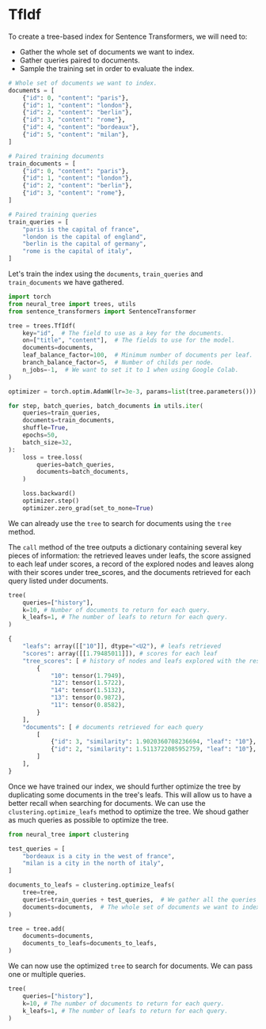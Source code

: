 # TfIdf

To create a tree-based index for Sentence Transformers, we will need to:
 
- Gather the whole set of documents we want to index.
- Gather queries paired to documents.
- Sample the training set in order to evaluate the index.

```python
# Whole set of documents we want to index.
documents = [
    {"id": 0, "content": "paris"},
    {"id": 1, "content": "london"},
    {"id": 2, "content": "berlin"},
    {"id": 3, "content": "rome"},
    {"id": 4, "content": "bordeaux"},
    {"id": 5, "content": "milan"},    
]

# Paired training documents
train_documents = [
    {"id": 0, "content": "paris"},
    {"id": 1, "content": "london"},
    {"id": 2, "content": "berlin"},
    {"id": 3, "content": "rome"},
]

# Paired training queries
train_queries = [
    "paris is the capital of france",
    "london is the capital of england",
    "berlin is the capital of germany",
    "rome is the capital of italy",
]
```

Let's train the index using the `documents`, `train_queries` and `train_documents` we have gathered.

```python
import torch
from neural_tree import trees, utils
from sentence_transformers import SentenceTransformer

tree = trees.TfIdf(
    key="id",  # The field to use as a key for the documents.
    on=["title", "content"],  # The fields to use for the model.
    documents=documents,
    leaf_balance_factor=100,  # Minimum number of documents per leaf.
    branch_balance_factor=5,  # Number of childs per node.
    n_jobs=-1,  # We want to set it to 1 when using Google Colab.
)

optimizer = torch.optim.AdamW(lr=3e-3, params=list(tree.parameters()))

for step, batch_queries, batch_documents in utils.iter(
    queries=train_queries,
    documents=train_documents,
    shuffle=True,
    epochs=50,
    batch_size=32,
):
    loss = tree.loss(
        queries=batch_queries,
        documents=batch_documents,
    )

    loss.backward()
    optimizer.step()
    optimizer.zero_grad(set_to_none=True)
```

We can already use the `tree` to search for documents using the `tree` method.

The `call` method of the tree outputs a dictionary containing several key pieces of information: the retrieved leaves under leafs, the score assigned to each leaf under scores, a record of the explored nodes and leaves along with their scores under tree_scores, and the documents retrieved for each query listed under documents.

```python
tree(
    queries=["history"],
    k=10, # Number of documents to return for each query. 
    k_leafs=1, # The number of leafs to return for each query.
)
```

```python
{
    "leafs": array([["10"]], dtype="<U2"), # leafs retrieved
    "scores": array([[1.79485011]]), # scores for each leaf
    "tree_scores": [ # history of nodes and leafs explored with the respective scores
        {
            "10": tensor(1.7949),
            "12": tensor(1.5722),
            "14": tensor(1.5132),
            "13": tensor(0.9872),
            "11": tensor(0.8582),
        }
    ],
    "documents": [ # documents retrieved for each query
        [
            {"id": 3, "similarity": 1.9020360708236694, "leaf": "10"},
            {"id": 2, "similarity": 1.5113722085952759, "leaf": "10"},
        ]
    ],
}
```

Once we have trained our index, we should further optimize the tree by duplicating some documents in the tree's leafs. This will allow us to have a better recall when searching for documents. We can use the `clustering.optimize_leafs` method to optimize the tree. We shoud gather as much queries as possible to optimize the tree.

```python
from neural_tree import clustering

test_queries = [
    "bordeaux is a city in the west of france",
    "milan is a city in the north of italy",
]

documents_to_leafs = clustering.optimize_leafs(
    tree=tree,
    queries=train_queries + test_queries,  # We gather all the queries we have.
    documents=documents,  # The whole set of documents we want to index.
)

tree = tree.add(
    documents=documents,
    documents_to_leafs=documents_to_leafs,
)
```

We can now use the optimized `tree` to search for documents. We can pass one or multiple queries.

```python
tree(
    queries=["history"],
    k=10, # The number of documents to return for each query. 
    k_leafs=1, # The number of leafs to return for each query.
)
```
